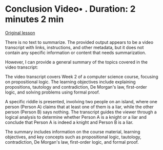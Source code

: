 # Conclusion Video• . Duration: 2 minutes 2 min

[Original lesson](https://www.coursera.org/learn/uol-fundamentals-of-computer-science/lecture/G4xjT/conclusion)

There is no text to summarize. The provided output appears to be a video transcript with links, instructions, and other metadata, but it does not contain any specific information or content that needs summarization.

However, I can provide a general summary of the topics covered in the video transcript:

The video transcript covers Week 2 of a computer science course, focusing on propositional logic. The learning objectives include explaining propositions, tautology and contradiction, De Morgan's law, first-order logic, and solving problems using formal proof.

A specific riddle is presented, involving two people on an island, where one person (Person A) claims that at least one of them is a liar, while the other person (Person B) says nothing. The transcript guides the viewer through a logical analysis to determine whether Person A is a knight or a liar and conclude that Person A is indeed a knight and Person B is a liar.

The summary includes information on the course material, learning objectives, and key concepts such as propositional logic, tautology, contradiction, De Morgan's law, first-order logic, and formal proof.

